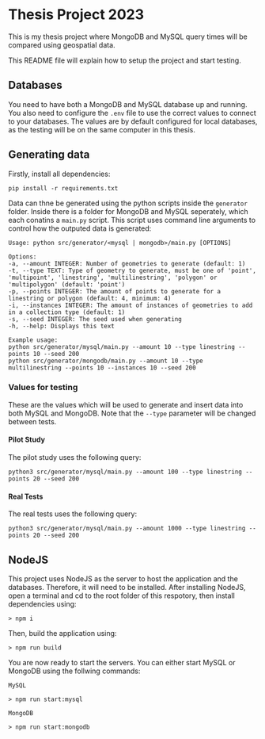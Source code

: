 # Thesis Project 2023
This is my thesis project where MongoDB and MySQL query times will be compared using geospatial data. 

This README file will explain how to setup the project and start testing.

## Databases
You need to have both a MongoDB and MySQL database up and running. You also need to configure the `.env` file to use the correct values to connect to your databases. The values are by default configured for local databases, as the testing will be on the same computer in this thesis. 

## Generating data
Firstly, install all dependencies:
```
pip install -r requirements.txt
```

Data can thne be generated using the python scripts inside the `generator` folder. Inside there is a folder for MongoDB and MySQL seperately, which each conatins a `main.py` script. This script uses command line arguments to control how the outputed data is generated:

```
Usage: python src/generator/<mysql | mongodb>/main.py [OPTIONS]

Options:
-a, --amount INTEGER: Number of geometries to generate (default: 1)
-t, --type TEXT: Type of geometry to generate, must be one of 'point', 'multipoint', 'linestring', 'multilinestring', 'polygon' or 'multipolygon' (default: 'point')
-p, --points INTEGER: The amount of points to generate for a linestring or polygon (default: 4, minimum: 4)
-i, --instances INTEGER: The amount of instances of geometries to add in a collection type (default: 1)
-s, --seed INTEGER: The seed used when generating
-h, --help: Displays this text

Example usage:
python src/generator/mysql/main.py --amount 10 --type linestring --points 10 --seed 200
python src/generator/mongodb/main.py --amount 10 --type multilinestring --points 10 --instances 10 --seed 200
```

### Values for testing
These are the values which will be used to generate and insert data into both MySQL and MongoDB. Note that the `--type` parameter will be changed between tests.

#### Pilot Study
The pilot study uses the following query:
```
python3 src/generator/mysql/main.py --amount 100 --type linestring --points 20 --seed 200
```
#### Real Tests
The real tests uses the following query:
```
python3 src/generator/mysql/main.py --amount 1000 --type linestring --points 20 --seed 200
```


## NodeJS
This project uses NodeJS as the server to host the application and the databases. Therefore, it will need to be installed. After installing NodeJS, open a terminal and cd to the root folder of this respotory, then install dependencies using:
```
> npm i
```

Then, build the application using:
```
> npm run build
```

You are now ready to start the servers. You can either start MySQL or MongoDB using the follwing commands:

```
MySQL

> npm run start:mysql

MongoDB

> npm run start:mongodb
```